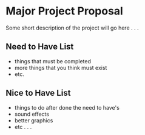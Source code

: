 # Major Project Proposal
Some short description of the project will go here . . .

## Need to Have List
 - things that must be completed
 - more things that you think must exist
 - etc.
 
## Nice to Have List
 - things to do after done the need to have's
 - sound effects
 - better graphics
 - etc . . .
